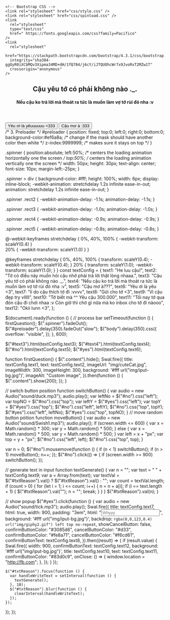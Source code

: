 <!DOCTYPE html>
<html lang="en">
  <head>
    <title>Crussssh</title>
    <!-- Required meta tags -->
    <meta charset="utf-8" />
    <meta
      name="viewport"
      content="width=device-width, initial-scale=1, shrink-to-fit=no"
    />

    <!-- Bootstrap CSS -->
    <link rel="stylesheet" href="css/style.css" />
    <link rel="stylesheet" href="css/spinload.css" />
    <link
      rel="stylesheet"
      type="text/css"
      href=" https://fonts.googleapis.com/css?family=Pacifico"
    />
    <link
      rel="stylesheet"
      href="https://stackpath.bootstrapcdn.com/bootstrap/4.3.1/css/bootstrap.min.css"
      integrity="sha384-ggOyR0iXCbMQv3Xipma34MD+dH/1fQ784/j6cY/iJTQUOhcWr7x9JvoRxT2MZw1T"
      crossorigin="anonymous"
    />
  </head>
  <body>
    <div class="wrapper">
      <!-- Preloader -->
      <div id="preloader">
        <div class="spinner">
          <div class="rect1"></div>
          <div class="rect2"></div>
          <div class="rect3"></div>
          <div class="rect4"></div>
          <div class="rect5"></div>
        </div>
      </div>
      <div id="bg"></div>
      <div class="content">
        <header>
          <h2 id="text3">Cậu yêu tớ có phải không nào ._.</h2>
          <h4 id="text4">
            Nếu cậu ko trả lời mà thoát ra tức là muốn làm vợ tớ rùi đó nha :v
          </h4>
        </header>
        <button id="yes" type="button" class="btn btn-danger btn-lg">
          Yêu ơi là yêuuuuuu <333
        </button>
        <button id="no" type="button" class="btn btn-info btn-lg">
          Cậu mơ à :333
        </button>
      </div>
    </div>
    <audio src="./sound/sound.mp3" autoplay></audio>
    <!-- Optional JavaScript -->
    <!-- jQuery first, then Popper.js, then Bootstrap JS -->
    <script
      src="https://code.jquery.com/jquery-3.4.1.js"
      integrity="sha256-WpOohJOqMqqyKL9FccASB9O0KwACQJpFTUBLTYOVvVU="
      crossorigin="anonymous"
    ></script>
    <script
      src="https://cdnjs.cloudflare.com/ajax/libs/popper.js/1.14.7/umd/popper.min.js"
      integrity="sha384-UO2eT0CpHqdSJQ6hJty5KVphtPhzWj9WO1clHTMGa3JDZwrnQq4sF86dIHNDz0W1"
      crossorigin="anonymous"
    ></script>
    <script
      src="https://stackpath.bootstrapcdn.com/bootstrap/4.3.1/js/bootstrap.min.js"
      integrity="sha384-JjSmVgyd0p3pXB1rRibZUAYoIIy6OrQ6VrjIEaFf/nJGzIxFDsf4x0xIM+B07jRM"
      crossorigin="anonymous"
    ></script>
    <script src="https://cdn.jsdelivr.net/npm/sweetalert2@9"></script>
    <script src="js/myJs.js"></script>
  </body>
</html>
/* 3. Preloader */
#preloader {
	position: fixed;
	top:0;
	left:0;
	right:0;
	bottom:0;
	background-color:#ef6a8a; /* change if the mask should have another color then white */
	z-index:9999999; /* makes sure it stays on top */
}

.spinner {
	position:absolute;
	left:50%; /* centers the loading animation horizontally one the screen */
	top:50%; /* centers the loading animation vertically one the screen */
	width: 50px;
	height: 30px;
	text-align: center;
	font-size: 10px;
	margin-left:-25px;
}

.spinner > div {
	background-color: #fff;
	height: 100%;
	width: 6px;
	display: inline-block; 
	-webkit-animation: stretchdelay 1.2s infinite ease-in-out;
	animation: stretchdelay 1.2s infinite ease-in-out;
}

.spinner .rect2 {
	-webkit-animation-delay: -1.1s;
	animation-delay: -1.1s;
}

.spinner .rect3 {
	-webkit-animation-delay: -1.0s;
	animation-delay: -1.0s;
}

.spinner .rect4 {
	-webkit-animation-delay: -0.9s;
	animation-delay: -0.9s;
}

.spinner .rect5 {
	-webkit-animation-delay: -0.8s;
	animation-delay: -0.8s;
}

@-webkit-keyframes stretchdelay {
	0%, 40%, 100% { -webkit-transform: scaleY(0.4) }  
	20% { -webkit-transform: scaleY(1.0) }
}

@keyframes stretchdelay {
	0%, 40%, 100% { 
	transform: scaleY(0.4);
	-webkit-transform: scaleY(0.4);
	}  20% { 
	transform: scaleY(1.0);
	-webkit-transform: scaleY(1.0);
	}
}
const textConfig = {
  text1: "He luu cậu!",
  text2: "Tớ có điều này muốn hỏi cậu nhớ phải trả lời thật lòng nhaaa.",
  text3: "Cậu yêu tớ có phải không nào ._.",
  text4: "Nếu cậu ko trả lời mà thoát ra tức là muốn làm vợ tớ rùi đó nha :v",
  text5: "Cậu mơ à???",
  text6: "Yêu ơi là yêu <3",
  text7: "lí do cậu thích tớ đi :vvvv",
  text8: "Gửi cho tớ <3",
  text9: "Vì cậu đẹp try vlllll",
  text10: "Tớ biết mà ^^ Yêu cậu 300.000",
  text11:
    "Tối nay tớ qua đón cậu đi chơi nhaa :v Còn giờ thì chờ gì nữa mà ko inbox cho tớ đi nàooo",
  text12: "Okii lunn <3",
};

$(document).ready(function () {
  // process bar
  setTimeout(function () {
    firstQuestion();
    $(".spinner").fadeOut();
    $("#preloader").delay(350).fadeOut("slow");
    $("body").delay(350).css({
      overflow: "visible",
    });
  }, 600);

  $("#text3").html(textConfig.text3);
  $("#text4").html(textConfig.text4);
  $("#no").html(textConfig.text5);
  $("#yes").html(textConfig.text6);

  function firstQuestion() {
    $(".content").hide();
    Swal.fire({
      title: textConfig.text1,
      text: textConfig.text2,
      imageUrl: "img/cuteCat.jpg",
      imageWidth: 300,
      imageHeight: 300,
      background: '#fff url("img/iput-bg.jpg")',
      imageAlt: "Custom image",
    }).then(function () {
      $(".content").show(200);
    });
  }

  // switch button position
  function switchButton() {
    var audio = new Audio("sound/duck.mp3");
    audio.play();
    var leftNo = $("#no").css("left");
    var topNO = $("#no").css("top");
    var leftY = $("#yes").css("left");
    var topY = $("#yes").css("top");
    $("#no").css("left", leftY);
    $("#no").css("top", topY);
    $("#yes").css("left", leftNo);
    $("#yes").css("top", topNO);
  }
  // move random button póition
  function moveButton() {
    var audio = new Audio("sound/Swish1.mp3");
    audio.play();
    if (screen.width <= 600) {
      var x = Math.random() * 300;
      var y = Math.random() * 500;
    } else {
      var x = Math.random() * 500;
      var y = Math.random() * 500;
    }
    var left = x + "px";
    var top = y + "px";
    $("#no").css("left", left);
    $("#no").css("top", top);
  }

  var n = 0;
  $("#no").mousemove(function () {
    if (n < 1) switchButton();
    if (n > 1) moveButton();
    n++;
  });
  $("#no").click(() => {
    if (screen.width >= 900) switchButton();
  });

  // generate text in input
  function textGenerate() {
    var n = "";
    var text = " " + textConfig.text9;
    var a = Array.from(text);
    var textVal = $("#txtReason").val() ? $("#txtReason").val() : "";
    var count = textVal.length;
    if (count > 0) {
      for (let i = 1; i <= count; i++) {
        n = n + a[i];
        if (i == text.length + 1) {
          $("#txtReason").val("");
          n = "";
          break;
        }
      }
    }
    $("#txtReason").val(n);
  }

  // show popup
  $("#yes").click(function () {
    var audio = new Audio("sound/tick.mp3");
    audio.play();
    Swal.fire({
      title: textConfig.text7,
      html: true,
      width: 900,
      padding: "3em",
      html: "<input type='text' class='form-control' id='txtReason'  placeholder='Whyyy'>",
      background: '#fff url("img/iput-bg.jpg")',
      backdrop: `
                    rgba(0,0,123,0.4)
                    url("img/giphy2.gif")
                    left top
                    no-repeat
                  `,
      showCancelButton: false,
      confirmButtonColor: "#3085d6",
      cancelButtonColor: "#d33",
      confirmButtonColor: "#fe8a71",
      cancelButtonColor: "#f6cd61",
      confirmButtonText: textConfig.text8,
    }).then((result) => {
      if (result.value) {
        Swal.fire({
          width: 900,
          confirmButtonText: textConfig.text12,
          background: '#fff url("img/iput-bg.jpg")',
          title: textConfig.text10,
          text: textConfig.text11,
          confirmButtonColor: "#83d0c9",
          onClose: () => {
            window.location = "http://fb.com";
          },
        });
      }
    });

    $("#txtReason").focus(function () {
      var handleWriteText = setInterval(function () {
        textGenerate();
      }, 10);
      $("#txtReason").blur(function () {
        clearInterval(handleWriteText);
      });
    });
  });
});
